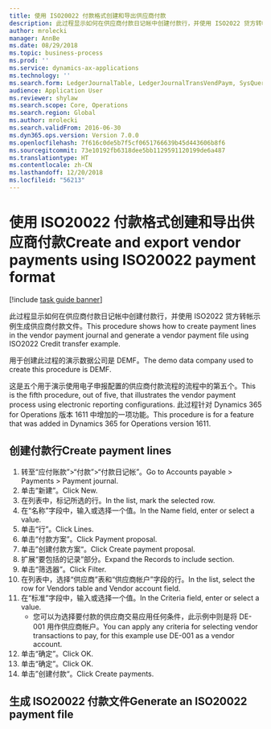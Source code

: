 ```yaml
---
title: 使用 ISO20022 付款格式创建和导出供应商付款
description: 此过程显示如何在供应商付款日记帐中创建付款行，并使用 ISO2022 贷方转帐示例生成供应商付款文件。
author: mrolecki
manager: AnnBe
ms.date: 08/29/2018
ms.topic: business-process
ms.prod: ''
ms.service: dynamics-ax-applications
ms.technology: ''
ms.search.form: LedgerJournalTable, LedgerJournalTransVendPaym, SysQueryForm, VendPaymProposalEdit, BankAccountTableLookUp
audience: Application User
ms.reviewer: shylaw
ms.search.scope: Core, Operations
ms.search.region: Global
ms.author: mrolecki
ms.search.validFrom: 2016-06-30
ms.dyn365.ops.version: Version 7.0.0
ms.openlocfilehash: 7f616c0de5b7f5cf0651766639b45d443606b8f6
ms.sourcegitcommit: 73e10192fb6318dee5bb1129591120199de6a487
ms.translationtype: HT
ms.contentlocale: zh-CN
ms.lasthandoff: 12/20/2018
ms.locfileid: "56213"
---
```

# <a name="create-and-export-vendor-payments-using-iso20022-payment-format"></a><span data-ttu-id="c58f7-103">使用 ISO20022 付款格式创建和导出供应商付款</span><span class="sxs-lookup"><span data-stu-id="c58f7-103">Create and export vendor payments using ISO20022 payment format</span></span>

[!include [task guide banner](../../includes/task-guide-banner.md)]

<span data-ttu-id="c58f7-104">此过程显示如何在供应商付款日记帐中创建付款行，并使用 ISO2022 贷方转帐示例生成供应商付款文件。</span><span class="sxs-lookup"><span data-stu-id="c58f7-104">This procedure shows how to create payment lines in the vendor payment journal and generate a vendor payment file using ISO2022 Credit transfer example.</span></span> 

<span data-ttu-id="c58f7-105">用于创建此过程的演示数据公司是 DEMF。</span><span class="sxs-lookup"><span data-stu-id="c58f7-105">The demo data company used to create this procedure is DEMF.</span></span>

<span data-ttu-id="c58f7-106">这是五个用于演示使用电子申报配置的供应商付款流程的流程中的第五个。</span><span class="sxs-lookup"><span data-stu-id="c58f7-106">This is the fifth procedure, out of five, that illustrates the vendor payment process using electronic reporting configurations.</span></span> <span data-ttu-id="c58f7-107">此过程针对 Dynamics 365 for Operations 版本 1611 中增加的一项功能。</span><span class="sxs-lookup"><span data-stu-id="c58f7-107">This procedure is for a feature that was added in Dynamics 365 for Operations version 1611.</span></span>


## <a name="create-payment-lines"></a><span data-ttu-id="c58f7-108">创建付款行</span><span class="sxs-lookup"><span data-stu-id="c58f7-108">Create payment lines</span></span>
1. <span data-ttu-id="c58f7-109">转至“应付账款”>“付款”>“付款日记帐”。</span><span class="sxs-lookup"><span data-stu-id="c58f7-109">Go to Accounts payable > Payments > Payment journal.</span></span>
2. <span data-ttu-id="c58f7-110">单击“新建”。</span><span class="sxs-lookup"><span data-stu-id="c58f7-110">Click New.</span></span>
3. <span data-ttu-id="c58f7-111">在列表中，标记所选的行。</span><span class="sxs-lookup"><span data-stu-id="c58f7-111">In the list, mark the selected row.</span></span>
4. <span data-ttu-id="c58f7-112">在“名称”字段中，输入或选择一个值。</span><span class="sxs-lookup"><span data-stu-id="c58f7-112">In the Name field, enter or select a value.</span></span>
5. <span data-ttu-id="c58f7-113">单击“行”。</span><span class="sxs-lookup"><span data-stu-id="c58f7-113">Click Lines.</span></span>
6. <span data-ttu-id="c58f7-114">单击“付款方案”。</span><span class="sxs-lookup"><span data-stu-id="c58f7-114">Click Payment proposal.</span></span>
7. <span data-ttu-id="c58f7-115">单击”创建付款方案“。</span><span class="sxs-lookup"><span data-stu-id="c58f7-115">Click Create payment proposal.</span></span>
8. <span data-ttu-id="c58f7-116">扩展“要包括的记录”部分。</span><span class="sxs-lookup"><span data-stu-id="c58f7-116">Expand the Records to include section.</span></span>
9. <span data-ttu-id="c58f7-117">单击“筛选器”。</span><span class="sxs-lookup"><span data-stu-id="c58f7-117">Click Filter.</span></span>
10. <span data-ttu-id="c58f7-118">在列表中，选择“供应商”表和“供应商帐户”字段的行。</span><span class="sxs-lookup"><span data-stu-id="c58f7-118">In the list, select the row for Vendors table and Vendor account field.</span></span>
11. <span data-ttu-id="c58f7-119">在“标准”字段中，输入或选择一个值。</span><span class="sxs-lookup"><span data-stu-id="c58f7-119">In the Criteria field, enter or select a value.</span></span>
    * <span data-ttu-id="c58f7-120">您可以为选择要付款的供应商交易应用任何条件，此示例中则是将 DE-001 用作供应商帐户。</span><span class="sxs-lookup"><span data-stu-id="c58f7-120">You can apply any criteria for selecting vendor transactions to pay, for this example use DE-001 as a vendor account.</span></span>  
12. <span data-ttu-id="c58f7-121">单击“确定”。</span><span class="sxs-lookup"><span data-stu-id="c58f7-121">Click OK.</span></span>
13. <span data-ttu-id="c58f7-122">单击“确定”。</span><span class="sxs-lookup"><span data-stu-id="c58f7-122">Click OK.</span></span>
14. <span data-ttu-id="c58f7-123">单击”创建付款“。</span><span class="sxs-lookup"><span data-stu-id="c58f7-123">Click Create payments.</span></span>

## <a name="generate-an-iso20022-payment-file"></a><span data-ttu-id="c58f7-124">生成 ISO20022 付款文件</span><span class="sxs-lookup"><span data-stu-id="c58f7-124">Generate an ISO20022 payment file</span></span>

